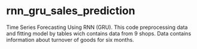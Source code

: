 # rnn_gru_sales_prediction
Time Series Forecasting Using RNN (GRU).
This code preprocessing data and fitting model by tables wich contains data from 9 shops.
Data contains information about turnover of goods for six months.
